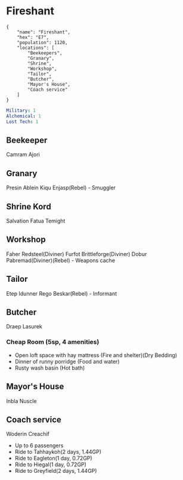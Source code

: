# Fireshant

```
{
    "name": "Fireshant",
    "hex": "E7",
    "population": 1120,
    "locations": [
        "Beekeepers",
        "Granary",
        "Shrine",
        "Workshop",
        "Tailor",
        "Butcher",
        "Mayor's House",
        "Coach service"
    ]
}
```

```yml
Military: 1
Alchemical: 1
Lost Tech: 1
```

## Beekeeper
Camram Ajori

## Granary
Presin Ablein
Kiqu Enjasp(Rebel) - Smuggler

## Shrine Kord
Salvation
Fatua Temight

## Workshop
Faher Redsteel(Diviner)
Furfot Brittleforge(Diviner)
Dobur Pabremad(Diviner)(Rebel) - Weapons cache

## Tailor
Etep Idunner
Rego Beskar(Rebel) - Informant

## Butcher
Draep Lasurek

### Cheap Room (5sp, 4 amenities)
- Open loft space with hay mattress (Fire and shelter)(Dry Bedding)
- Dinner of runny porridge (Food and water)
- Rusty wash basin (Hot bath)

## Mayor's House
Inbla Nuscle

## Coach service
Woderin Creachif

- Up to 6 passengers
- Ride to Tahhaykoh(2 days, 1.44GP)
- Ride to Eagleton(1 day, 0.72GP)
- Ride to Hiegal(1 day, 0.72GP)
- Ride to Greyfield(2 days, 1.44GP)